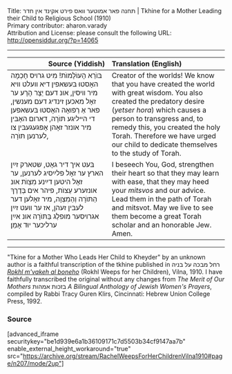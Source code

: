 <html>
<head></head>
<body>
Title: תחנה פאר אמוטער װאס פירט אקינד אין חדר | Tkhine for a Mother Leading their Child to Religious School (1910)<br />
Primary contributor: aharon.varady<br />
Attribution and License: please consult the following URL: <a href="http://opensiddur.org/?p=14065">http://opensiddur.org/?p=14065</a>
<p />
<hr />

<table style="margin-left: auto;margin-right: auto;" class="draggable">
<thead><tr><th id="x" style="text-align: right;">Source (Yiddish)</th><th style="text-align: left;">Translation (English)</th></tr></thead>
<tbody>
<tr><td style="vertical-align:top;" width="46%">
<div class="yiddish"><span lang="yi">
בּוֺרֵא הָעוֺלָמוֺת! 
מִיט גרױס חָכְמָה האָסטוּ בּעשאפין דיא װעלט װיא מיר װיסין, 
אונ דעם יֵצֶר הָרָע ער זאָל מאכען זינדיג דעם מענשין, 
פאר אַ רְפוּאָה האָסטוּ בּעשאפען די הײליגע תּוֺרָה, 
דארום האָבּין מיר אונזר זאָהן אָפּגעגעבּין צו לערנען תּוֺרָה, 
</span></div></td>

<td style="vertical-align:top;" width="53%"><div class="english">
Creator of the worlds! 
We know that you have created the world with great wisdom. 
You also created the predatory desire (<em>yetser hora</em>) which causes a person to transgress 
and, to remedy this, you created the holy Torah. 
Therefore we have urged our child to dedicate themselves to the study of Torah. 
</div></td></tr>


<tr><td style="vertical-align:top;" width="46%">
<div class="yiddish"><span lang="yi">
בּעט איך דיר גאָט, 
שטארק זײַן הארץ ער זאָל פלײַסיג לערנען, 
ער זאָל היטען דײַנע מִצְוֺת אונ אונזערע עֵצוֺת, 
פיהר אים בְּדֶרֶךְ הַתּוֺרָה וְהַמִצְוָה, 
מיר זאָלען דער לעבּין זעהן, אז ער װעט זײַן אגרױסער מופלֶג בַּתּוֺרָה 
אונ אײַן ערליכער יוּד 
אָמֵן׃
</span></div></td>

<td style="vertical-align:top;" width="53%"><div class="english">
I beseech You, God, 
strengthen their heart so that they may learn with ease, 
that they may heed your <em>mitsvos</em> and our advice. 
Lead them in the path of Torah and mitsvot. 
May we live to see them become a great Torah scholar 
and an honorable Jew. 
Amen.
</div></td></tr>
</tbody></table>

<hr />

"Tkine for a Mother Who Leads Her Child to Kheyder" by an unknown author is a faithful transcription of the tkhine published in רחל מבכה על בניה <em><a href="https://opensiddur.org/compilations/rabbinic-prayer/seder-tkhines/rokhl-mvako-al-boneho-a-nayye-shas-tekhine-vilna-1910/">Rokhl m'vakeh al boneho</a></em> (Rokhl Weeps for her Children), Vilna, 1910. I have faithfully transcribed the original without any changes from <em>The Merit of Our Mothers</em> בזכות אמהות <em>A Bilingual Anthology of Jewish Women's Prayers</em>, compiled by Rabbi Tracy Guren Klirs, Cincinnati: Hebrew Union College Press, 1992.

<h3>Source</h3>

[advanced_iframe securitykey="be1d939e6a1b36109171c7d5503b34cf9147aa7b" enable_external_height_workaround="true" src="https://archive.org/stream/RachelWeepsForHerChildrenVilna1910#page/n207/mode/2up"]
</body>
</html>